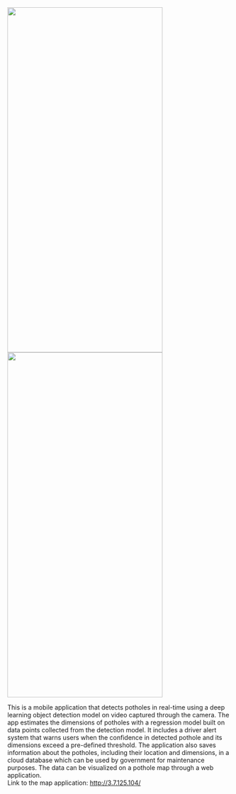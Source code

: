 
<img align="left" width="350" height="777.77" src="https://user-images.githubusercontent.com/24970562/233375208-535d8db4-cd7c-4a1b-bd2b-0016e63d5b18.png"> 
<img  width="350" height="777.77" src="https://user-images.githubusercontent.com/24970562/233375296-d083f604-7934-47f4-8b08-425b4b7bd3bb.png">  

This is a mobile application that detects potholes in real-time using a deep learning object detection model on video captured through the camera. The app estimates the
dimensions of potholes with a regression model built on data points collected from the detection model. It includes a driver alert system that warns users when the confidence in detected pothole and its dimensions exceed a pre-defined threshold. The application also saves information about the potholes,
including their location and dimensions, in a cloud database which can be used by government for maintenance purposes. The data can be visualized on a pothole map through a web application.  
Link to the map application: http://3.7.125.104/
